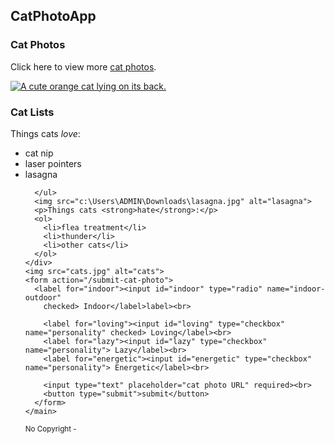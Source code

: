 <!DOCTYPE html>
<html lang="en">
  <head>
    <title>CatPhotoApp</title>
  </head>
  <body>
<h2>CatPhotoApp</h2>
<main>
  <h3>Cat Photos</h3>
  <!--ToDO: add link to cat photos -->
  <p>Click here to view more <a href="#"  target="_blank">cat photos</a>.</p>
  <a href="#"><img src="c:\Users\ADMIN\Downloads\cats.jpg" alt="A cute orange cat lying
    on its back."></a>
    <h3>Cat Lists</h3>
    <div class="lists">
      <p>Things cats <em>love</em>:</p>
      <ul>
        <li>cat nip</li>
        <li>laser pointers</li>
        <li>lasagna</li>

      </ul>
      <img src="c:\Users\ADMIN\Downloads\lasagna.jpg" alt="lasagna">
      <p>Things cats <strong>hate</strong>:</p>
      <ol>
        <li>flea treatment</li>
        <li>thunder</li>
        <li>other cats</li>
      </ol>
    </div>
    <img src="cats.jpg" alt="cats">
    <form action="/submit-cat-photo">
      <label for="indoor"><input id="indoor" type="radio" name="indoor-outdoor"
        checked> Indoor</label>label><br>

        <label for="loving"><input id="loving" type="checkbox" name="personality" checked> Loving</label><br>
        <label for="lazy"><input id="lazy" type="checkbox" name="personality"> Lazy</label><br>
        <label for="energetic"><input id="energetic" type="checkbox" name="personality"> Energetic</label><br>

        <input type="text" placeholder="cat photo URL" required><br>
        <button type="submit">submit</button>
      </form>
    </main>
   <footer>
    <p><small>No Copyright - <a href="https://shrishtishukla-art.blogspot.com</a></small></p>
  </footer>
</body>
</html>

